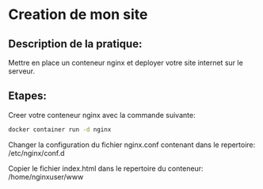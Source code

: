 # Creation de mon site

## Description de la pratique:

Mettre en place un conteneur nginx et deployer votre site
internet sur le serveur.

## Etapes:

Creer votre conteneur nginx avec la commande suivante:

```bash
docker container run -d nginx
```

Changer la configuration du fichier nginx.conf
contenant dans le repertoire:
/etc/nginx/conf.d

Copier le fichier index.html dans le repertoire du conteneur:
/home/nginxuser/www
